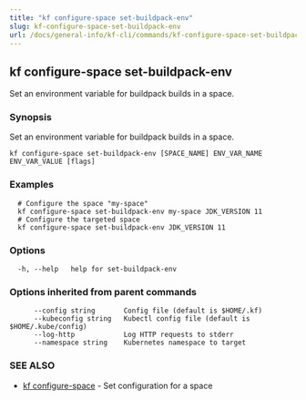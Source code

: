 ```yaml
---
title: "kf configure-space set-buildpack-env"
slug: kf-configure-space-set-buildpack-env
url: /docs/general-info/kf-cli/commands/kf-configure-space-set-buildpack-env/
---
```

## kf configure-space set-buildpack-env

Set an environment variable for buildpack builds in a space.

### Synopsis

Set an environment variable for buildpack builds in a space.

```
kf configure-space set-buildpack-env [SPACE_NAME] ENV_VAR_NAME ENV_VAR_VALUE [flags]
```

### Examples

```
  # Configure the space "my-space"
  kf configure-space set-buildpack-env my-space JDK_VERSION 11
  # Configure the targeted space
  kf configure-space set-buildpack-env JDK_VERSION 11
```

### Options

```
  -h, --help   help for set-buildpack-env
```

### Options inherited from parent commands

```
      --config string       Config file (default is $HOME/.kf)
      --kubeconfig string   Kubectl config file (default is $HOME/.kube/config)
      --log-http            Log HTTP requests to stderr
      --namespace string    Kubernetes namespace to target
```

### SEE ALSO

* [kf configure-space](/docs/general-info/kf-cli/commands/kf-configure-space/)	 - Set configuration for a space

